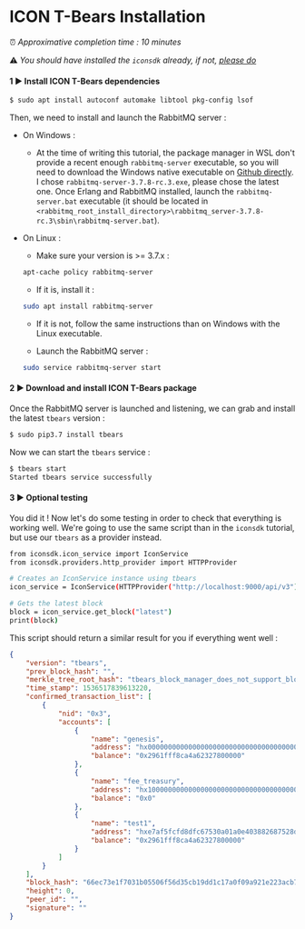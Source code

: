 # ICON T-Bears Installation

⏰ *Approximative completion time : 10 minutes*

⚠ *You should have installed the `iconsdk` already, if not, [please do](iconsdk.md)*

#### 1 ▶ Install ICON T-Bears dependencies

```bash
$ sudo apt install autoconf automake libtool pkg-config lsof
```

Then, we need to install and launch the RabbitMQ server :

 - On Windows :
    - At the time of writing this tutorial, the package manager in WSL don't provide a recent enough `rabbitmq-server` executable, so you will need to download the Windows native executable on [Github directly](https://github.com/rabbitmq/rabbitmq-server/releases). I chose `rabbitmq-server-3.7.8-rc.3.exe`, please chose the latest one. Once Erlang and RabbitMQ installed, launch the `rabbitmq-server.bat` executable (it should be located in `<rabbitmq_root_install_directory>\rabbitmq_server-3.7.8-rc.3\sbin\rabbitmq-server.bat`).

 - On Linux : 
    - Make sure your version is >= 3.7.x :
    ```bash
    apt-cache policy rabbitmq-server
    ```

    - If it is, install it : 
    ```bash
    sudo apt install rabbitmq-server
    ```

    - If it is not, follow the same instructions than on Windows with the Linux executable.

    - Launch the RabbitMQ server :
    ```bash
    sudo service rabbitmq-server start
    ```


#### 2 ▶ Download and install ICON T-Bears package

Once the RabbitMQ server is launched and listening, we can grab and install the latest `tbears` version :

```bash
$ sudo pip3.7 install tbears
```

Now we can start the `tbears` service :

```bash
$ tbears start
Started tbears service successfully
```

#### 3 ▶ Optional testing

You did it ! Now let's do some testing in order to check that everything is working well.
We're going to use the same script than in the `iconsdk` tutorial, but use our `tbears` as a provider instead.

```bash
from iconsdk.icon_service import IconService
from iconsdk.providers.http_provider import HTTPProvider

# Creates an IconService instance using tbears
icon_service = IconService(HTTPProvider("http://localhost:9000/api/v3"))

# Gets the latest block
block = icon_service.get_block("latest")
print(block)
```

This script should return a similar result for you if everything went well :
```json
{
    "version": "tbears",
    "prev_block_hash": "",
    "merkle_tree_root_hash": "tbears_block_manager_does_not_support_block_merkle_tree",
    "time_stamp": 1536517839613220,
    "confirmed_transaction_list": [
        {
            "nid": "0x3",
            "accounts": [
                {
                    "name": "genesis",
                    "address": "hx0000000000000000000000000000000000000000",
                    "balance": "0x2961fff8ca4a62327800000"
                },
                {
                    "name": "fee_treasury",
                    "address": "hx1000000000000000000000000000000000000000",
                    "balance": "0x0"
                },
                {
                    "name": "test1",
                    "address": "hxe7af5fcfd8dfc67530a01a0e403882687528dfcb",
                    "balance": "0x2961fff8ca4a62327800000"
                }
            ]
        }
    ],
    "block_hash": "66ec73e1f7031b05506f56d35cb19dd1c17a0f09a921e223acb787ec9bac0d84",
    "height": 0,
    "peer_id": "",
    "signature": ""
}
```

